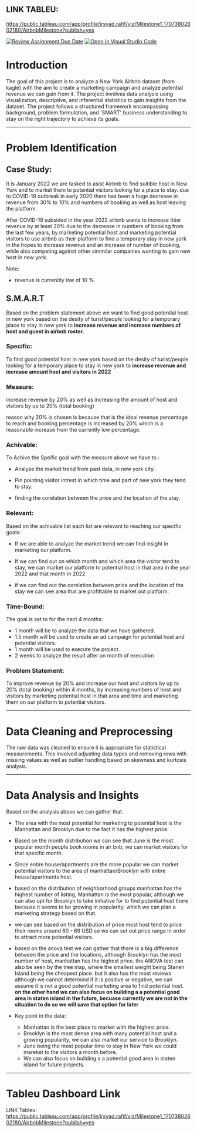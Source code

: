 

## LINK TABLEU:


https://public.tableau.com/app/profile/irsyad.rafif/viz/Milestone1_17073802602180/AirbnbMilestone?publish=yes


[![Review Assignment Due Date](https://classroom.github.com/assets/deadline-readme-button-24ddc0f5d75046c5622901739e7c5dd533143b0c8e959d652212380cedb1ea36.svg)](https://classroom.github.com/a/1NMiPeUr)
[![Open in Visual Studio Code](https://classroom.github.com/assets/open-in-vscode-718a45dd9cf7e7f842a935f5ebbe5719a5e09af4491e668f4dbf3b35d5cca122.svg)](https://classroom.github.com/online_ide?assignment_repo_id=13694687&assignment_repo_type=AssignmentRepo)

# Introduction

The goal of this project is to analyze a New York Airbnb dataset (from kagle) with the aim to create a marketing campaign and analyze potential revenue we can gain from it. The project involves data analysis using visualization, descriptive, and inferential statistics to gain insights from the dataset. The project follows a structured framework encompassing background, problem formulation, and 'SMART' business understanding to stay on the right trajectory to achieve its goals.

---

# Problem Identification

## Case Study:

It is January 2022 we are tasked to asist Airbnb to find suitible host in New York and to market them to potential visitors looking for a place to stay. due to COVID-19 outbreak in early 2020 there has been a huge decresee in revenue from 30% to 10% and numbers of booking as well as host leaving the platform. 

After COVID-19 subsided in the year 2022 airbnb wants to increase thier revenue by at least 20% due to the decrease in numbers of booking from the last few years, by marketing potential host and marketing potential visitors to use airbnb as their platform to find a temporary stay in new york in the hopes to increase revenue and an increase of number of booking, while also competing against other simmilar companies wanting to gain new host in new york.

Note:
- revenue is currenltly low of 10 %.

## S.M.A.R.T

Based on the problem statement above we want to find good potential host in new york based on the desity of turist/people looking for a temporary place to stay in new york to <b>increase revenue and increase numbers of host and guest in airbnb roster.</b>

### Specific:
To find good potential host in new york based on the desity of turist/people looking for a temporary place to stay in new york to <b>increase revenue and increase amount host and visitors in 2022</b>

### Measure: 
increase revenue by 20% as well as increasing the amount of host and visitors by up to 20% (total booking)

reason why 20% is chosen is because that is the ideal revenue percentage to reach and booking percentage is increased by 20% which is a reasonable increase from the currently low percentage.

### Achivable:
To Achive the Speific goal with the measure above we have to :

- Analyze the market trend from past data, in new york city.

- Pin pointing visitor intrest in which time and part of new york they tend to stay.

- finding the corelation between the price and the location of the stay.

### Relevant:
Based on the achivable list each list are relevant to reaching our specific goals:

- If we are able to analyze the market trend we can find insight in marketing our platform.

- If we can find out on which month and which area the visitor tend to stay, we can market our platform to potential host in that area in the year 2022 and that month in 2022.

- if we can find out the corelation between price and the location of the stay we can see area that are profittable to market out platform.

### Time-Bound:
The goal is set to for the nect 4 months:

- 1 month will be to analyze the data that we have gathered.
- 1.5 month will be used to create an ad campaign for potential host and potential visitors.
- 1 month will be used to execute the project.
- 2 weeks to analyze the result after on month of execution

### Problem Statement:
To improve revenue by 20% and increase our host and visitors by up to 20% (total booking) within 4 months, by increasing numbers of host and visitors by marketing potential host in that area and time and marketing them on our platform to potential visitors.

---

# Data Cleaning and Preprocessing

The raw data was cleaned to ensure it is appropriate for statistical measurements. This involved adjusting data types and removing rows with missing values as well as outlier handling based on skewness and kurtosis analysis.

---

# Data Analysis and Insights

Based on the analysis above we can gather that.

- The area with the most potential for marketing to potential host is the Manhattan and Brooklyn due to the fact it has the highest price.

- Based on the month distribution we can see that June is the most popular month people book rooms in air bnb, we can market visitors for that specific month.

- Since entire house/apartments are the more popular we can market potential visitors to the area of manhattan/Brooklyn with entire house/apartments host.

- based on the distribution of neighborhood groups manhattan has the highest number of listing, Manhattan is the most popular, although we can also opt for Brooklyn to take initiative for to find potential host there because it seems to be growing in popularity, which we can plan a marketing strategy based on that.

- we can see based on the distribution of price most host tend to price their rooms around 60 - 69 USD so we can set out price range in order to attract more potential visitors.

- based on the anova test we can gather that there is a big difference between the price and the locations, although Brooklyn has the most number of host, manhattan has the highest price. the ANOVA test can also be seen by the tree map, where the smallest weight being Stanen Island being the cheapest place. but it also has the most reviews although we cannot determind if it is positive or negative, we can assume it is not a good potential marketing area to find potential host. <b>on the other hand we can also focus on building a a potential good area in staten island in the future, becuase currently we are not in the situation to do so we will save that option for later</b>

- Key point in the data:

  - Manhattan is the best place to market with the highest price.
  - Brooklyn is the most dense area with many potential host and a growing popularity, we can also market our service to Brooklyn.
  - June being the most popular time to stay in New York we could mareket to the visitors a month before.
  - We can also focus on building a a potential good area in staten island for future projects.
  

---

# Tableu Dashboard Link

LINK Tableu:
https://public.tableau.com/app/profile/irsyad.rafif/viz/Milestone1_17073802602180/AirbnbMilestone?publish=yes